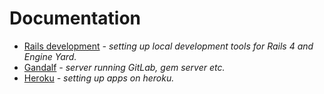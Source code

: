 # Documentation

* [Rails development](rails_development) *- setting up local development tools for Rails 4 and Engine Yard.*
* [Gandalf](gandalf/index.md) *- server running GitLab, gem server etc.*
* [Heroku](heroku/index.md) *- setting up apps on heroku.*

